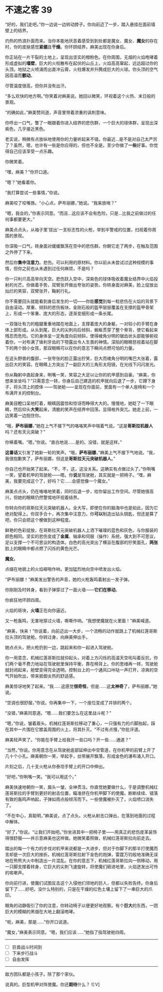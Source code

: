 # 不速之客 39

“好的，我们走吧。”你一边说一边转动脖子。你向前迈了一步，踏入悬挂在面前墙壁上的结界。

灼热的热浪扑面而来。当你本能地厌恶着感受到到处都是魔女、魔女、**魔女**的存在时，你的皮肤感觉**紧绷**且**干燥**。你环顾结界，麻美出现在你身后。

你正站在一片干裂的土地上，呈现出坚实的橙粉色。在你周围，无烟的火焰咆哮着形成虚拟的**墙壁**，巨大的火柱散布在起伏的山丘上，火焰高高窜起，远远超过你的头顶。地狱之火喷涌而出直冲云霄，火柱爆发并升腾成巨大的火球。你头顶的空气因高温而**颤动**。

尽管温度很高，但你并没有出汗。

“多么欢快的地方啊。”你笑着对麻美说。她回以微笑，环视着这个火热、末日般的景观。

“的确如此，”麻美赞同道，声音里带着浓重的讽刺意味。

你呼出一口气，瞥了一眼跟着你进入结界的悲伤群，一个巨大的球体群，呈现出深紫色，几乎接近黑色。

老实说，稍微有点放纵地使用你的力量听起来不错。你最近...是不是对自己太严厉了？虽然，嗯，也许有一些是你应得的，但也不全是。至少你做了**一些**好事。你觉得自己应该享受一点乐趣。 

你微笑着。

“嘿，麻美？”你开口道。

“嗯？”她看着你。

“我打算尝试一些事情，”你说。

麻美咬了咬嘴唇。“小心点，萨布丽娜，”她说。“我来放哨？”

“嗯，我会的，”你表示同意。“而且...这应该不会有危险，只是...比我之前做过的任何事都要更大。”

麻美点点头，从袖子里'拔出'一支标志性的火枪，举到半警戒的位置，扫视着你周围的景观。

你深吸一口气，转身面对缓缓飘荡在空中的悲伤群。你朝它走了两步，在触及范围之外停了下来。 

然后你**集中注意力**。悲伤。可以利用的原材料。你以前从未尝试过这种规模的事情，但你之前也从未遇到过任何麻烦，不是吗？

你一只利爪高高举向天空。悲伤跃入空中，深紫色的球体吸收着魔女结界中火焰投射的光芒。你做着手势，双臂张开做出夸张的姿势。你转身面对麻美，脸上绽放出灿烂的笑容，双臂张开，鞠躬行礼。

你不需要回头就能看到身后发生的一切——你能**感觉**到每一粒悲伤在火焰的背景下自由滚动。厚重、倾斜的悲伤板块，金刚石般的盔甲层层覆盖在支撑的盔甲骨架上，形成一个笨重、庞大的形态，逐渐变细形成一条长尾。

一双强壮有力的粗腿重重地踏在地面上，支撑着庞大的身躯，一对较小的手臂在身体上部形成。从头到尾，巨大的尖刺向后倾斜，蜿蜒贯穿了整个脊背，使它看起来残忍而危险。它的身体呈一定角度向前倾斜，使得棱角分明的锯齿状头部能够俯视着你，一对布满了锋利牙齿的下颚露出令人生畏的神情。深陷的眼睛怒视着站在脚下的两个弱小女孩，那双眼睛可以在你的意志下瞬间点燃可怕的力量。

在这头野兽的腹部，一张夸张的脸正露出狞笑，巨大而棱角分明的嘴巴大张着，露出巨大的笑容。在眼睛上方突出了一副巨大的三角形太阳镜，在光线下闪闪发光。

你从鞠躬中直起身来，咧嘴一笑，笑容之大足以让你的机甲感到自豪。“麻美，你想来坐坐吗？”只需意念一转，你身后自己建造的机甲就向后退了一步，它蹲下身子，将头顶上的腔体 ——驾驶舱——呈现在你面前，里面有一个单人座椅和一个布满开关的控制台。

麻美目瞪口呆地盯着，眼睛因震惊和惊讶而睁得大大的。慢慢地，她眨了一下眼睛，然后仰头**大笑**起来，清脆的笑声在结界中回荡，显得格外突兀。她走上前，一边笑着一边抱住你。

“哦，**萨布丽娜**，”她在上气不接下气的咯咯笑声中喘着气说。“这是**哥斯拉机器人**吗？还有天元突破？”

你噘着嘴。“嗯，”你说。“直白地说……是的。没错，就是这样。”

**这番话**又引发了她新一轮的笑声。“哦，**萨布丽娜**，”麻美上气不接下气地说。“我，我很抱歉笑了，萨布丽娜，但这是**哥斯拉天元突破机器人**。”

你自己也开始笑了起来。“不，不，这，这没关系。这确实有点做过头了。”你咧嘴一笑，望着机甲的驾驶舱——嗯。你**说**是驾驶舱，其实就是一把椅子。“嘿，麻美，我要完成这个了，好吗？它……会感觉像一个魔女。”

麻美点点头，仍在咯咯地笑着，同时后退一步，给你留出工作空间。尽管她很高兴，但她的眼睛仍然警惕地环视着结界。

你转向你的哥斯拉天元突破机器人。全大写，即使在你的脑海中也是如此，因为它绝对配得上。你双手合十，再次集中注意力。你**可以**制造出钻头钥匙，但还是算了吧，你只会把这个梗做到这种程度。

鲜艳的色彩绽放，在哥斯拉天元突破机器人上洒下璀璨的蓝色和灰色，与你服装的颜色相同。坚实的悲伤变成了**金属**、轴承和伺服（操作）系统，强大到不可思议，足以支撑一个不可思议的构造体。白色的高光突出了横亘在腹部的狞笑面孔，**两张**脸上的眼睛中都点燃了闪烁的黄色光芒。

**魔女**。

点缀在地貌上的火焰噼啪作响，更加猛烈地向空中喷发出火焰。

“萨布丽娜！”麻美发出警告的声音，她的火枪轰鸣着射出一发子弹。

你刚刚及时转身，看到子弹穿过了一面火墙——**它们在移动**。

你疯狂地环顾四周。

火焰的斑块，**火墙**正在向你逼近。

又一枪轰鸣，无害地穿过火墙，嘶嘶作响。“我想使魔就在火里面！”麻美喊道。

“麻美，快来！”你说着，向前迈出一大步，一个流畅的动作就跳上了机械红莲哥斯拉头顶的驾驶舱。你转过身，向麻美伸出手。

她点点头，把火枪扔到一边，跳起来和你一起进入驾驶舱。

你一用意念，机械红莲哥斯拉就仰起头，对着上方闪烁的高温天空吼叫着反抗，你们两个毫不费力地站在驾驶舱里保持平衡，靠在椅背上。你的思绪再一转，驾驶舱就封闭起来，舱壁变得完全透明。控制台上的一个通风口咔哒一声打开，凉爽的空气开始吹出，带来抵御炎热的舒适感。

麻美惊讶地笑了起来。“我......这感觉**很奇怪**，但是......这**太神奇**了，萨布丽娜，”她说。

“空调也很舒服，”你说。你再集中一下，一个座位变成了并排的两个。

“没错，”麻美同意道。“嗯......我们要怎么在这里战斗呢？”

“嗯，”你说，皱着眉头。机械红莲哥斯拉移动了重心，一只强有力的爪脚抬起，踩在其中一片围在它膝盖周围的火上，将其扑灭。“不过有点慢，”你批评道。

麻美轻声笑了。“你能在手臂上给我开一些口吗？开一些......通道？”

“当然，”你说。你用意念在从驾驶舱底部延伸出中空管道，在你机甲的前臂上开了几十个小孔。麻美朝你一笑，举起手，丝带展开飘落，形成金色的瀑布涌入开口。

片刻之后，几十支火枪从你泰坦手臂上的开口中伸出。

“好吧，”你咧嘴一笑。“我可以用这个。”

麻美快速地朝你一笑，眉头一皱，全神贯注。你直觉她要做什么，于是调整机械红莲哥斯拉的手臂到更好的射击位置，瞄准挤在你机甲脚下的使魔。断断续续、错落有致的轰鸣声响起，子弹如雨点般倾泻而下。一些使魔被扑灭了，火焰喷口消失了。

“不在中心，真聪明，”麻美说，点了点头。火枪从射击口弹出，在落到地面的过程中解体。

“好了，”你说。“让我们开始吧。”你坐进其中一把椅子里——用真正的悲伤皮革装饰得很舒服——并示意麻美也这样做。她微笑着照做，机械红莲哥斯拉向前走去。

踏出的每一个有力的步伐对机甲来说都是一大进步，但对于你脚下的那半打使魔而言却是一次巨大的挫折。机械红莲哥斯拉射下金色的炮弹，雷霆万钧般地准确无误地在熊熊大火中制造出一片混乱。在你的意志下，机械红莲哥斯拉向一侧移动，用一只脚支撑着转身，它巨大的尖刺飞速旋转，将使魔们砸进地里，火焰迸发出可怜的咳嗽声。

你向前行进，使魔们试图反击这个入侵他们领地的巨人，但都以失败告终。你身后留下了......好吧，没什么特别的，只是在干燥的红色土壤上留下了一串巨大的爪印。

眼角的动静吸引了你的注意，你转动椅子以便更好地观察。有个**巨大**的东西，一团巨大的模糊的黑烟在大地上翻滚咆哮。

“呃，麻美，那是......”你开口说道。

“魔女，”麻美表示同意。“嗯，我们应该......”她指了指驾驶舱四周。

---

- [ ] 巨兽战斗时间到
- [ ] 下来步行战斗
- [ ] 自由发挥

---

敌方团队都是小孩子。除了那个家伙。

说真的。巨型机甲对阵使魔。你还**期待**什么？ ![:V]
